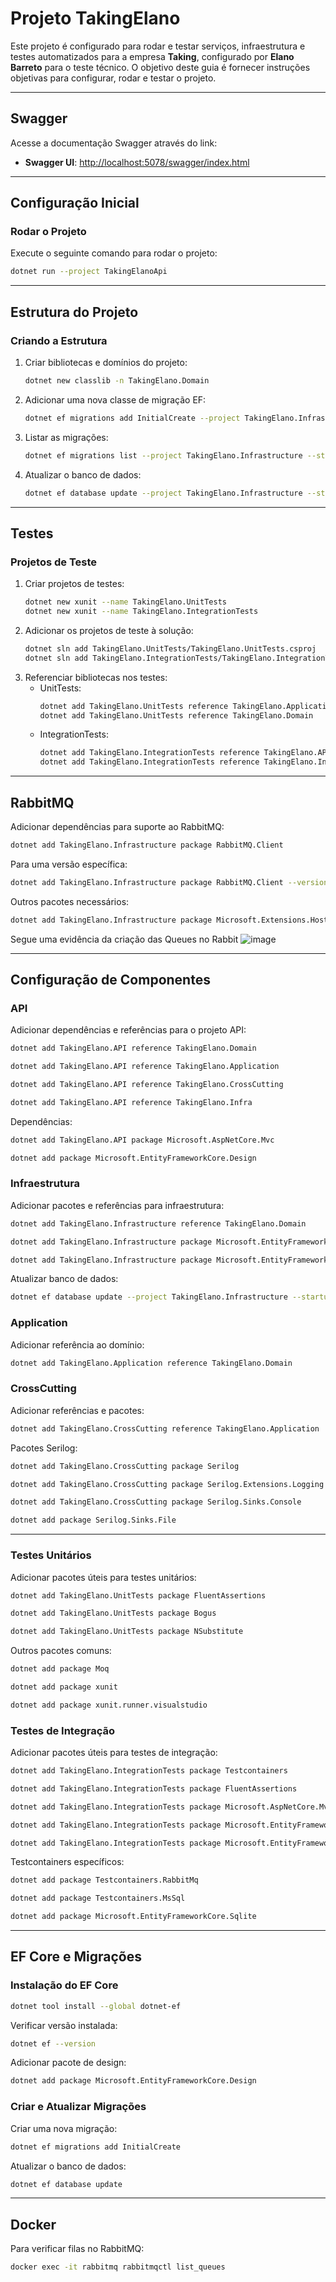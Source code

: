 # Projeto TakingElano

Este projeto é configurado para rodar e testar serviços, infraestrutura e testes automatizados para a empresa **Taking**, configurado por **Elano Barreto** para o teste técnico. O objetivo deste guia é fornecer instruções objetivas para configurar, rodar e testar o projeto.

---

## Swagger

Acesse a documentação Swagger através do link:
- **Swagger UI**: [http://localhost:5078/swagger/index.html](http://localhost:5078/swagger/index.html)

---

## Configuração Inicial

### Rodar o Projeto

Execute o seguinte comando para rodar o projeto:
```bash
dotnet run --project TakingElanoApi
```

---

## Estrutura do Projeto

### Criando a Estrutura
1. Criar bibliotecas e domínios do projeto:
    ```bash
    dotnet new classlib -n TakingElano.Domain
    ```
2. Adicionar uma nova classe de migração EF:
    ```bash
    dotnet ef migrations add InitialCreate --project TakingElano.Infrastructure --startup-project TakingElano.API
    ```
3. Listar as migrações:
    ```bash
    dotnet ef migrations list --project TakingElano.Infrastructure --startup-project TakingElano.API
    ```
4. Atualizar o banco de dados:
    ```bash
    dotnet ef database update --project TakingElano.Infrastructure --startup-project TakingElano.API
    ```

---

## Testes

### Projetos de Teste
1. Criar projetos de testes:
    ```bash
    dotnet new xunit --name TakingElano.UnitTests
    dotnet new xunit --name TakingElano.IntegrationTests
    ```
2. Adicionar os projetos de teste à solução:
    ```bash
    dotnet sln add TakingElano.UnitTests/TakingElano.UnitTests.csproj
    dotnet sln add TakingElano.IntegrationTests/TakingElano.IntegrationTests.csproj
    ```
3. Referenciar bibliotecas nos testes:
    - UnitTests:
        ```bash
        dotnet add TakingElano.UnitTests reference TakingElano.Application
        dotnet add TakingElano.UnitTests reference TakingElano.Domain
        ```
    - IntegrationTests:
        ```bash
        dotnet add TakingElano.IntegrationTests reference TakingElano.API
        dotnet add TakingElano.IntegrationTests reference TakingElano.Infrastructure
        ```

---

## RabbitMQ

Adicionar dependências para suporte ao RabbitMQ:
```bash
dotnet add TakingElano.Infrastructure package RabbitMQ.Client
```
Para uma versão específica:
```bash
dotnet add TakingElano.Infrastructure package RabbitMQ.Client --version 6.5.0
```
Outros pacotes necessários:
```bash
dotnet add TakingElano.Infrastructure package Microsoft.Extensions.Hosting
```
Segue uma evidência da criação das Queues no Rabbit
![image](https://github.com/user-attachments/assets/6f34c271-0516-4e56-b14c-6b03b3be5b96)

---

## Configuração de Componentes

### API

Adicionar dependências e referências para o projeto API:
```bash
dotnet add TakingElano.API reference TakingElano.Domain
```
```bash
dotnet add TakingElano.API reference TakingElano.Application
```
```bash
dotnet add TakingElano.API reference TakingElano.CrossCutting
```
```bash
dotnet add TakingElano.API reference TakingElano.Infra
```
Dependências:
```bash
dotnet add TakingElano.API package Microsoft.AspNetCore.Mvc
```
```bash
dotnet add package Microsoft.EntityFrameworkCore.Design
```

### Infraestrutura

Adicionar pacotes e referências para infraestrutura:
```bash
dotnet add TakingElano.Infrastructure reference TakingElano.Domain
```
```bash
dotnet add TakingElano.Infrastructure package Microsoft.EntityFrameworkCore
```
```bash
dotnet add TakingElano.Infrastructure package Microsoft.EntityFrameworkCore.SqlServer
```
Atualizar banco de dados:
```bash
dotnet ef database update --project TakingElano.Infrastructure --startup-project TakingElanoApi
```

### Application

Adicionar referência ao domínio:
```bash
dotnet add TakingElano.Application reference TakingElano.Domain
```

### CrossCutting

Adicionar referências e pacotes:
```bash
dotnet add TakingElano.CrossCutting reference TakingElano.Application
```
Pacotes Serilog:
```bash
dotnet add TakingElano.CrossCutting package Serilog
```
```bash
dotnet add TakingElano.CrossCutting package Serilog.Extensions.Logging
```
```bash
dotnet add TakingElano.CrossCutting package Serilog.Sinks.Console
```
```bash
dotnet add package Serilog.Sinks.File
```

---

### Testes Unitários

Adicionar pacotes úteis para testes unitários:
```bash
dotnet add TakingElano.UnitTests package FluentAssertions
```
```bash
dotnet add TakingElano.UnitTests package Bogus
```
```bash
dotnet add TakingElano.UnitTests package NSubstitute
```
Outros pacotes comuns:
```bash
dotnet add package Moq
```
```bash
dotnet add package xunit
```
```bash
dotnet add package xunit.runner.visualstudio
```

### Testes de Integração

Adicionar pacotes úteis para testes de integração:
```bash
dotnet add TakingElano.IntegrationTests package Testcontainers
```
```bash
dotnet add TakingElano.IntegrationTests package FluentAssertions
```
```bash
dotnet add TakingElano.IntegrationTests package Microsoft.AspNetCore.Mvc.Testing
```
```bash
dotnet add TakingElano.IntegrationTests package Microsoft.EntityFrameworkCore
```
```bash
dotnet add TakingElano.IntegrationTests package Microsoft.EntityFrameworkCore.InMemory
```

Testcontainers específicos:
```bash
dotnet add package Testcontainers.RabbitMq
```
```bash
dotnet add package Testcontainers.MsSql
```
```bash
dotnet add package Microsoft.EntityFrameworkCore.Sqlite
```

---

## EF Core e Migrações

### Instalação do EF Core
```bash
dotnet tool install --global dotnet-ef
```
Verificar versão instalada:
```bash
dotnet ef --version
```
Adicionar pacote de design:
```bash
dotnet add package Microsoft.EntityFrameworkCore.Design
```

### Criar e Atualizar Migrações
Criar uma nova migração:
```bash
dotnet ef migrations add InitialCreate
```
Atualizar o banco de dados:
```bash
dotnet ef database update
```

---

## Docker

Para verificar filas no RabbitMQ:
```bash
docker exec -it rabbitmq rabbitmqctl list_queues

